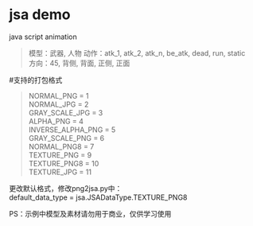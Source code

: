 # jsa demo
java script animation

> 模型：武器, 人物
> 动作：atk_1, atk_2, atk_n, be_atk, dead, run, static<br/>
> 方向：45, 背侧, 背面, 正侧, 正面

#支持的打包格式
> NORMAL_PNG = 1<br/>
> NORMAL_JPG = 2<br/>
> GRAY_SCALE_JPG = 3<br/>
> ALPHA_PNG = 4<br/>
> INVERSE_ALPHA_PNG = 5<br/>
> GRAY_SCALE_PNG = 6<br/>
> NORMAL_PNG8 = 7<br/>
> TEXTURE_PNG = 9<br/>
> TEXTURE_PNG8 = 10<br/>
> TEXTURE_JPG = 11<br/>

更改默认格式，修改png2jsa.py中：<br/>
default_data_type = jsa.JSADataType.TEXTURE_PNG8<br/>


PS：示例中模型及素材请勿用于商业，仅供学习使用
